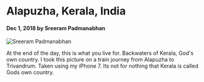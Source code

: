 # Alapuzha, Kerala, India

#### Dec 1, 2018 by Sreeram Padmanabhan

![Sreeram Padmanabhan](https://scontent-lht6-1.cdninstagram.com/vp/e942d0eed2da527e11a0ad349dc12577/5C976ABE/t51.2885-15/e35/46705556_323005871617949_1877426667828754658_n.jpg "Sreeram Padmanabhan")

At the end of the day, this is what you live for. Backwaters of Kerala, God's own country. I took this picture on a train journey from Alapuzha to Trivandrum. Taken using my iPhone 7. Its not for nothing  that Kerala is called Gods own country.